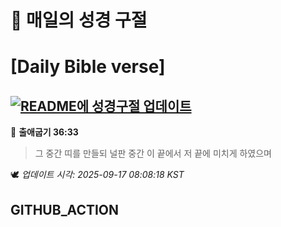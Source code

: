 # 🙏 매일의 성경 구절
# [Daily Bible verse]
## [![README에 성경구절 업데이트](https://github.com/DONGSUKA/first_test/actions/workflows/update-readme-bible.yml/badge.svg)](https://github.com/DONGSUKA/first_test/actions/workflows/update-readme-bible.yml)
<!-- START_BIBLE_VERSE -->
📖 **출애굽기 36:33**
> 그 중간 띠를 만들되 널판 중간 이 끝에서 저 끝에 미치게 하였으며

🕊️ _업데이트 시각: 2025-09-17 08:08:18 KST_
  <!-- END_BIBLE_VERSE -->
## GITHUB_ACTION
